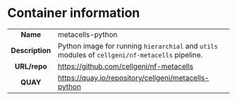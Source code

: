 # Container information

| | |
| :--------------: | :------------- |
|**Name** | metacells-python |
| **Description** | Python image for running `hierarchial` and `utils` modules of `cellgeni/nf-metacells` pipeline. |
| **URL/repo** | https://github.com/cellgeni/nf-metacells |
| **QUAY** | https://quay.io/repository/cellgeni/metacells-python |
